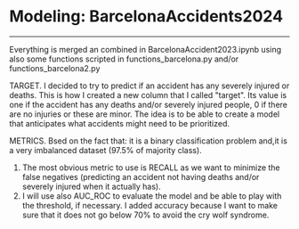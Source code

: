 # Modeling: BarcelonaAccidents2024
---
Everything is merged an combined in BarcelonaAccident2023.ipynb using also some functions scripted in functions_barcelona.py and/or functions_barcelona2.py

TARGET. I decided to try to predict if an accident has any severely injured or deaths. This is how I created a new column that I called "target". Its value is one if the accident has any deaths and/or severely injured people, 0 if there are no injuries or these are minor. The idea is to be able to create a model that anticipates what accidents might need to be  prioritized.

METRICS. Bsed on the fact that: it is a binary classification problem and,it is a very imbalanced dataset (97.5% of majority class).

  1. The most obvious metric to use is RECALL as we want to minimize the false negatives (predicting an accident not having deaths and/or severely injured when it actually has).
  2. I will use also AUC_ROC to evaluate the model and be able to play with the threshold, if necessary. I added accuracy because I want to make sure that it does not go below 70% to avoid the cry wolf syndrome.